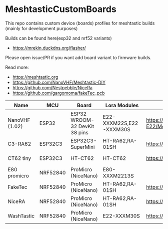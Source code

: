 # MeshtasticCustomBoards

This repo contains custom device (boards) profiles for meshtastic builds (mainly for development purposes)

Builds can be found here(esp32 and nrf52 variants)
* https://mrekin.duckdns.org/flasher/

Please open issue/PR if you want add board variant to firmware builds.

Read more:
* https://meshtastic.org
* https://github.com/NanoVHF/Meshtastic-DIY
* https://github.com/Nestpebble/NiceRa
* https://github.com/gargomoma/fakeTec_pcb


| Name           | MCU      | Board                         | Lora Modules            | Link                                                                                            | FW variant                   |
|----------------|----------|-------------------------------|-------------------------|-------------------------------------------------------------------------------------------------|------------------------------|
| NanoVHF (1.02) | ESP32    | ESP32 WROOM-32 DevKit 38 pins | E22-XXXM22S,E22-XXXM30S | https://github.com/NanoVHF/Meshtastic-DIY/tree/main/PCB/ESP-32-devkit_EBYTE-E22/Mesh-v1.02-2LCD | meshtastic-diy-v1-rxtx-ru    |
| C3-RA62        | ESP32C3  | ESP32C3-SuperMini             | HT-RA62,RA-01SH         | https://github.com/mrekin/MeshtasticCustomBoards/tree/main/firmware/variants/diy/diy_c3_ra62    | diy-c3-ra62                  |
| CT62 tiny      | ESP32C3  | HT-CT62                       | HT-CT62                 | https://github.com/mrekin/MeshtasticCustomBoards/tree/main/Gerbers/ct62_tiny                    | diy-heltec-ct62-c3-tiny-1_02 |
| E80 promicro   | NRF52840 | ProMicro (NiceNano)           | E80-XXXM2213S           |                                                                                                 | nrf52_promicro_diy_tcxo      |
| FakeTec        | NRF52840 | ProMicro (NiceNano)           | HT-RA62,RA-01SH         | https://github.com/gargomoma/fakeTec_pcb/                                                       | nrf52_promicro_diy_tcxo      |
| NiceRA         | NRF52840 | ProMicro (NiceNano)           | HT-RA62,RA-01SH         | https://github.com/NomDeTom/NiceRa                                                              | nrf52_promicro_diy_tcxo      |
| WashTastic     | NRF52840 | ProMicro (NiceNano)           | E22-XXXM30S             | https://github.com/valzzu/meshtastic-pcbs/tree/main/WashTastic                                  | nrf52_promicro_diy_tcxo      |